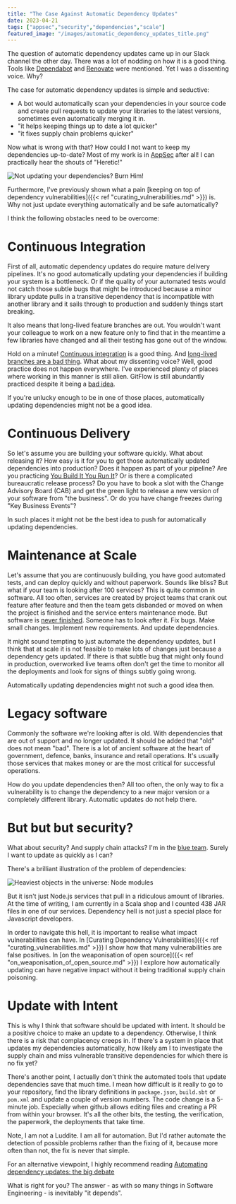```yaml
---
title: "The Case Against Automatic Dependency Updates"
date: 2023-04-21
tags: ["appsec","security","dependencies","scale"]
featured_image: "/images/automatic_dependency_updates_title.png"
---
```


The question of automatic dependency updates came up in our Slack channel the other day. There was a lot of nodding
on how it is a good thing. Tools like [Dependabot](https://github.blog/2020-06-01-keep-all-your-packages-up-to-date-with-dependabot/)
and [Renovate](https://docs.renovatebot.com) were mentioned. Yet I was a dissenting voice. Why?

The case for automatic dependency updates is simple and seductive:

* A bot would automatically scan your dependencies in your source code and create pull requests to update your libraries
  to the latest versions, sometimes even automatically merging it in.
* "it helps keeping things up to date a lot quicker"
* "it fixes supply chain problems quicker"

Now what is wrong with that? How could I not want to keep my dependencies up-to-date? Most of my work is in
[AppSec](/tags/appsec/) after all! I can practically hear the shouts of "Heretic!"

![Not updating your dependencies? Burn Him!](/images/automatic_dependency_updates_witch.png)

Furthermore, I've previously shown what a pain [keeping on top of dependency vulnerabilities]({{< ref "curating_vulnerabilities.md" >}})
is. Why not just update everything automatically and be safe automatically?

I think the following obstacles need to be overcome:

# Continuous Integration

First of all, automatic dependency updates do require mature delivery pipelines. It's no good automatically updating
your dependencies if building your system is a bottleneck. Or if the quality of your automated tests would not catch
those subtle bugs that might be introduced because a minor library update pulls in a transitive dependency that is incompatible
with another library and it sails through to production and suddenly things start breaking.

It also means that long-lived feature branches are out. You wouldn't want your colleague to work on a new feature 
only to find that in the meantime a few libraries have changed and all their testing has gone out of the window.

Hold on a minute! [Continuous integration](https://martinfowler.com/articles/continuousIntegration.html) is a good 
thing. And [long-lived branches are a bad thing](https://thinkinglabs.io/articles/2021/04/26/on-the-evilness-of-feature-branching.html).
What about my dissenting voice? Well, good practice does not happen everywhere. I've experienced plenty of places where
working in this manner is still alien. GitFlow is still abundantly practiced despite it being a [bad idea](https://youtu.be/_w6TwnLCFwA).

If you're unlucky enough to be in one of those places, automatically updating dependencies might not be a good idea.

# Continuous Delivery

So let's assume you are building your software quickly. What about releasing it? How easy is it for you to get
those automatically updated dependencies into production? Does it happen as part of your pipeline? Are you practicing
[You Build It You Run It](https://www.equalexperts.com/blog/our-thinking/what-is-you-build-it-you-run-it/)? Or
is there a complicated bureaucratic release process? Do you have to book a slot with the Change Advisory Board (CAB)
and get the green light to release a new version of your software from "the business". Or do you have change freezes
during "Key Business Events"?

In such places it might not be the best idea to push for automatically updating dependencies. 

# Maintenance at Scale

Let's assume that you are continuously building, you have good automated tests, and can deploy quickly and without
paperwork. Sounds like bliss? But what if your team is looking after 100 services? This is quite common in software. All
too often, services are created by project teams that crank out feature after feature and then the team gets disbanded
or moved on when the project is finished and the service enters maintenance mode. But software is
[never finished](https://www.stevesmith.tech/blog/the-maintenance-mode-myth/). Someone has to look after it. Fix bugs.
Make small changes. Implement new requirements. And update dependencies.

It might sound tempting to just automate the dependency updates, but I think that at scale it is not feasible to make
lots of changes just because a dependency gets updated. If there is that subtle bug that might only found in
production, overworked live teams often don't get the time to monitor all the deployments and look for signs of things 
subtly going wrong.

Automatically updating dependencies might not such a good idea then.

# Legacy software

Commonly the software we're looking after is old. With dependencies that are out of support and no longer updated.
It should be added that "old" does not mean "bad". There is a lot of ancient software at the heart of government,
defence, banks, insurance and retail operations. It's usually those services that makes money or are the most critical
for successful operations.

How do you update dependencies then? All too often, the only way to fix a vulnerability is to change the dependency to 
a new major version or a completely different library. Automatic updates do not help there.

# But but but security?

What about security? And supply chain attacks? I'm in the [blue team](https://snyk.io/blog/red-teams-vs-blue-teams/). 
Surely I want to update as quickly as I can?

There's a brilliant illustration of the problem of dependencies:

![Heaviest objects in the universe: Node modules](/images/automatic_dependency_updates_black_hole.png)

But it isn't just Node.js services that pull in a ridiculous amount of libraries. At the time of writing, I am currently 
in a Scala shop and I counted 438 JAR files in one of our services. Dependency hell is not just a special place
for Javascript developers.

In order to navigate this hell, it is important to realise what impact vulnerabilities can have. In 
[Curating Dependency Vulnerabilities]({{< ref "curating_vulnerabilities.md" >}}) I show how that many vulnerabilities
are false positives. In [on the weaponisation of open source]({{< ref "on_weaponisation_of_open_source.md" >}}) 
I explore how automatically updating can have negative impact without it being traditional supply chain poisoning.

# Update with Intent

This is why I think that software should be updated with intent. It should be a positive choice to make an update to a 
dependency. Otherwise, I think there is a risk that complacency creeps in. If there's a system in place that
updates my dependencies automatically, how likely am I to investigate the supply chain and miss vulnerable
transitive dependencies for which there is no fix yet?

There's another point, I actually don't think the automated tools that update dependencies save that much time. 
I mean how difficult is it really to go to your repository, find the library definitions in `package.json`, `build.sbt`
or `pom.xml` and update a couple of version numbers. The code change is a 5-minute job. Especially when github allows
editing files and creating a PR from within your browser. It's all the other bits, the testing,
the verification, the paperwork, the deployments that take time.

Note, I am not a Luddite. I am all for automation. But I'd rather automate the detection of possible problems rather
than the fixing of it, because more often than not, the fix is never that simple.

For an alternative viewpoint, I highly recommend reading 
[Automating dependency updates: the big debate](https://www.cosotateam.com/post/automating-dependency-updates-the-big-debate)

What is right for you? The answer - as with so many things in Software Engineering - is inevitably "it depends".